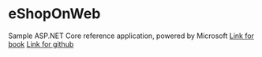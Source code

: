 # eShopOnWeb
Sample ASP.NET Core reference application, powered by Microsoft [Link for book](https://www.microsoft.com/net/download/thank-you/aspnet-ebook) [Link for github](https://github.com/dotnet-architecture/eShopOnWeb)
